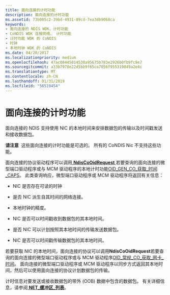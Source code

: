 ```yaml
---
title: 面向连接的计时功能
description: 面向连接的计时功能
ms.assetid: 73b005c2-39bd-4931-89cd-7ea3db9068ca
keywords:
- 面向连接的 NDIS WDK，计时功能
- CoNDIS WDK 连接网络、 计时功能
- 计时功能 WDK 的 CoNDIS
- 时钟
- 本地时钟 WDK 的 CoNDIS
ms.date: 04/20/2017
ms.localizationpriority: medium
ms.openlocfilehash: 47ac08445814538a95675b783e2926b0fb9fc9e7
ms.sourcegitcommit: a33b7978e22d5bb9f65ca7056f955319049a2e4c
ms.translationtype: MT
ms.contentlocale: zh-CN
ms.lasthandoff: 01/31/2019
ms.locfileid: "56519454"
---
```

# <a name="connection-oriented-timing-features"></a>面向连接的计时功能





面向连接的 NDIS 支持使用 NIC 的本地时间来安排数据包的传输以及时间戳发送和接收数据包。

**请注意**  这些面向连接的计时功能是可选的。 所有的 CoNDIS Nic 不支持这些功能。

 

面向连接的协议驱动程序可以调用[ **NdisCoOidRequest** ](https://msdn.microsoft.com/library/windows/hardware/ff561711)若要查询的面向连接的微型端口驱动程序或与 MCM 驱动程序的本地计时功能[OID\_GEN\_CO\_获取\_时间\_CAPS](https://msdn.microsoft.com/library/windows/hardware/ff569451)。 此类查询响应，微型端口驱动程序或 MCM 驱动程序将返回有关信息：

-   NIC 是否存在可读的时钟

-   是否 NIC 派生自其时间的网络连接。

-   本地时钟的精度。

-   NIC 是否可以时间戳收到数据包的其本地时间。

-   是否 NIC 可以计划按照其本地时间的传输发送数据包。

-   NIC 是否可以时间戳传输数据包的其本地时间。

若要获取 NIC 的本地时间，面向连接的协议可以调用**NdisCoOidRequest**若要查询的面向连接的微型端口驱动程序或与 MCM 驱动程序[OID\_常规\_CO\_获取\_网卡\_时间](https://msdn.microsoft.com/library/windows/hardware/ff569450)。 面向连接的微型端口驱动程序或 MCM 驱动程序以同步方式返回其本地时间，然后可以使用面向连接的协议计划数据包的传输。

计时信息对要发送或接收数据包的带外 (OOB) 数据中包含的数据包。 有关详细信息，请参阅[ **NET\_缓冲区\_列表**](https://msdn.microsoft.com/library/windows/hardware/ff568388)。

 

 





